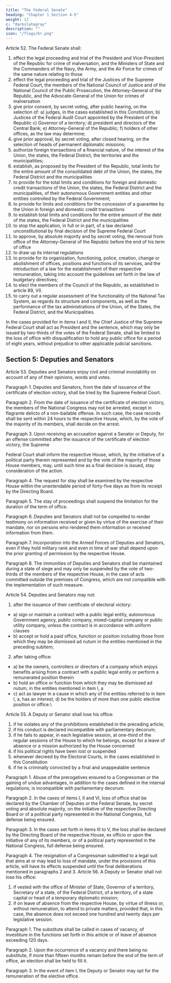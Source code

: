 ```yaml
---
title: "The Federal Senate"
heading: "Chapter 1 Section 4-5"
weight: 12
c: "darkslategray"
description: ""
icon: "/flags/br.png"
---
```



Article 52. The Federal Senate shall:

1. effect the legal proceeding and trial of the President and Vice-President of the Republic for crime of malversation, and the Ministers of State and the Commanders of the Navy, the Army, and the Air Force for crimes of the same nature relating to those
2. effect the legal proceeding and trial of the Justices of the Supreme Federal Court, the members of the National Council of Justice and of the National Council of the Public Prosecution, the Attorney-General of the Republic, and the Advocate-General of the Union for crimes of malversation
3. give prior consent, by secret voting, after public hearing, on the selection of:
a) judges, in the cases established in this Constitution;
b) Justices of the Federal Audit Court appointed by the President of the Republic
c) Governor of a territory;
d) president and directors of the Central Bank;
e) Attorney-General of the Republic;
f) holders of other offices, as the law may determine;
4. give prior approval, by secret voting, after closed hearing, on the
selection of heads of permanent diplomatic missions;
5. authorize foreign transactions of a financial nature, of the interest of the
Union, the states, the Federal District, the territories and the municipalities;
6. establish, as proposed by the President of the Republic, total limits
for the entire amount of the consolidated debt of the Union, the states, the Federal
District and the municipalities
7.   to provide for the total limits and conditions for foreign and domestic credit transactions of the Union, the states, the Federal District and the municipalities, of their autonomous Government entities and other entities controlled by the Federal Government;
8.    to provide for limits and conditions for the concession of a guarantee by the Union in foreign and domestic credit transactions
9.  to establish total limits and conditions for the entire amount of the debt of the states, the Federal District and the municipalities
10.  to stop the application, in full or in part, of a law declared unconstitutional by final decision of the Supreme Federal Court
11.  to approve, by absolute majority and by secret voting, the removal from
office of the Attorney-General of the Republic before the end of his term of office
13.  to draw up its internal regulations
13.   to provide for its organization, functioning, police, creation, change or
abolishment of offices, positions and functions of its services, and the introduction
of a law for the establishment of their respective remuneration, taking into account
the guidelines set forth in the law of budgetary directives;
14. to elect the members of the Council of the Republic, as established in
article 89, VII.
15. to carry out a regular assessment of the functionality of the National Tax System, as regards its structure and components, as well as the performance of the tax administrations of the Union, of the States, the Federal District, and the Municipalities.

In the cases provided for in items I and II, the Chief Justice of the Supreme Federal Court shall act as President and the sentence, which may only be issued by two-thirds of the votes of the Federal Senate, shall be limited to the loss of office with disqualification to hold any public office for a period of eight years, without prejudice to other applicable judicial sanctions.


## Section 5: Deputies and Senators

Article 53. Deputies and Senators enjoy civil and criminal inviolability on account
of any of their opinions, words and votes.

Paragraph 1. Deputies and Senators, from the date of issuance of the certificate
of election victory, shall be tried by the Supreme Federal Court.

Paragraph 2. From the date of issuance of the certificate of election victory, the members of the National Congress may not be arrested, except in flagrante delicto of a non-bailable offense. In such case, the case records shall be sent within 24 hours to the respective House, which, by the vote of the majority of its members, shall decide on the arrest.

Paragraph 3. Upon receiving an accusation against a Senator or Deputy, for an offense committed after the issuance of the certificate of election victory, the Supreme

Federal Court shall inform the respective House, which, by the initiative of a political party therein represented and by the vote of the majority of those House members, may, until such time as a final decision is issued, stay consideration of the action. 

Paragraph 4. The request for stay shall be examined by the respective House within the unextendable period of forty-five days as from its receipt by the Directing Board. 

Paragraph 5. The stay of proceedings shall suspend the limitation for the duration of the term of office.

Paragraph 6. Deputies and Senators shall not be compelled to render testimony on information received or given by virtue of the exercise of their mandate, nor on persons who rendered them information or received information from them.

Paragraph 7. Incorporation into the Armed Forces of Deputies and Senators, even if they hold military rank and even in time of war shall depend upon the prior granting of permission by the respective House.

Paragraph 8. The immunities of Deputies and Senators shall be maintained during a state of siege and may only be suspended by the vote of two-thirds of the members of the respective House, in the case of acts committed outside the premises of Congress, which are not compatible with the implementation of such measure.


Article 54. Deputies and Senators may not:

1. after the issuance of their certificate of electoral victory:
- a) sign or maintain a contract with a public legal entity, autonomous Government agency, public company, mixed-capital company or public utility company, unless the contract is in accordance with uniform clauses
- b) accept or hold a paid office, function or position including those from which they may be dismissed ad nutum in the entities mentioned in the preceding subitem;

2.  after taking office:
- a) be the owners, controllers or directors of a company which enjoys benefits arising from a contract with a public legal entity or perform a remunerated position therein
- b) hold an office or function from which they may be dismissed ad nutum, in the entities mentioned in item I, a
- c) act as lawyer in a cause in which any of the entities referred to in item I, a, has an interest;
d) be the holders of more than one public elective position or office.\


Article 55. A Deputy or Senator shall lose his office:
1. if he violates any of the prohibitions established in the preceding article;
2.  if his conduct is declared incompatible with parliamentary decorum;
3.   if he fails to appear, in each legislative session, at one-third of the regular sessions of the House to which he belongs, except for a leave of absence or a mission authorized by the House concerned
4. if his political rights have been lost or suspended
5. whenever decreed by the Electoral Courts, in the cases established in this Constitution
6.  if he is criminally convicted by a final and unappealable sentence

Paragraph 1. Abuse of the prerogatives ensured to a Congressman or the gaining of undue advantages, in addition to the cases defined in the internal regulations, is incompatible with parliamentary decorum.

Paragraph 2. In the cases of items I, II and VI, loss of office shall be declared by the Chamber of Deputies or the Federal Senate, by secret voting and absolute majority, on the initiative of the respective Directing Board or of a political party represented in the National Congress, full defense being ensured.

Paragraph 3. In the cases set forth in items III to V, the loss shall be declared by the Directing Board of the respective House, ex officio or upon the initiative of any of its members, or of a political party represented in the National Congress, full defense being ensured.

Paragraph 4. The resignation of a Congressman submitted to a legal suit that aims
at or may lead to loss of mandate, under the provisions of this article, will have its
effects suspended until the final deliberations mentioned in paragraphs 2 and 3.
Article 56. A Deputy or Senator shall not lose his office:

1. if vested with the office of Minister of State, Governor of a territory, Secretary of a state, of the Federal District, of a territory, of a state capital or head of a temporary diplomatic mission;
2.  if on leave of absence from the respective House, by virtue of illness or, without remuneration, to attend to private matters, provided that, in this case, the absence does not exceed one hundred and twenty days per legislative session. 

Paragraph 1. The substitute shall be called in cases of vacancy, of investiture in the functions set forth in this article or of leave of absence exceeding 120 days.

Paragraph 2. Upon the occurrence of a vacancy and there being no substitute, if more than fifteen months remain before the end of the term of office, an election shall be held to fill it.

Paragraph 3. In the event of item I, the Deputy or Senator may opt for the remuneration of the elective office.
